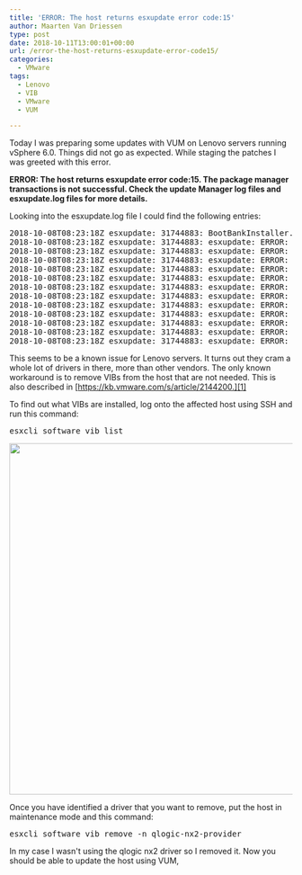 ```yaml
---
title: 'ERROR: The host returns esxupdate error code:15'
author: Maarten Van Driessen
type: post
date: 2018-10-11T13:00:01+00:00
url: /error-the-host-returns-esxupdate-error-code15/
categories:
  - VMware
tags:
  - Lenovo
  - VIB
  - VMware
  - VUM

---
```

Today I was preparing some updates with VUM on Lenovo servers running vSphere 6.0. Things did not go as expected. While staging the patches I was greeted with this error.

**ERROR: The host returns esxupdate error code:15. The package manager transactions is not successful. Check the update Manager log files and esxupdate.log files for more details.**

Looking into the esxupdate.log file I could find the following entries:

<pre class="EnlighterJSRAW" data-enlighter-language="raw">2018-10-08T08:23:18Z esxupdate: 31744883: BootBankInstaller.pyc: ERROR: The pending transaction requires 242 MB free space, however the maximum supported size is 239 MB. 
2018-10-08T08:23:18Z esxupdate: 31744883: esxupdate: ERROR: An esxupdate error exception was caught: 
2018-10-08T08:23:18Z esxupdate: 31744883: esxupdate: ERROR: Traceback (most recent call last): 
2018-10-08T08:23:18Z esxupdate: 31744883: esxupdate: ERROR:   File "/usr/sbin/esxupdate", line 238, in main 
2018-10-08T08:23:18Z esxupdate: 31744883: esxupdate: ERROR:     cmd.Run() 
2018-10-08T08:23:18Z esxupdate: 31744883: esxupdate: ERROR:   File "/build/mts/release/bora-5572656/bora/build/esx/release/vmvisor/sys-boot/lib/python2.7/site-packages/vmware/esx5update/Cmdline.py", line 148, in Run 
2018-10-08T08:23:18Z esxupdate: 31744883: esxupdate: ERROR:   File "/build/mts/release/bora-5572656/bora/build/esx/release/vmvisor/sys-boot/lib/python2.7/site-packages/vmware/esximage/Transaction.py", line 250, in InstallVibsFromSources 
2018-10-08T08:23:18Z esxupdate: 31744883: esxupdate: ERROR:   File "/build/mts/release/bora-5572656/bora/build/esx/release/vmvisor/sys-boot/lib/python2.7/site-packages/vmware/esximage/Transaction.py", line 356, in _installVibs 
2018-10-08T08:23:18Z esxupdate: 31744883: esxupdate: ERROR:   File "/build/mts/release/bora-5572656/bora/build/esx/release/vmvisor/sys-boot/lib/python2.7/site-packages/vmware/esximage/Transaction.py", line 399, in _validateAndInstallProfile 
2018-10-08T08:23:18Z esxupdate: 31744883: esxupdate: ERROR:   File "/build/mts/release/bora-5572656/bora/build/esx/release/vmvisor/sys-boot/lib/python2.7/site-packages/vmware/esximage/HostImage.py", line 600, in Stage 
2018-10-08T08:23:18Z esxupdate: 31744883: esxupdate: ERROR:   File "/build/mts/release/bora-5572656/bora/build/esx/release/vmvisor/sys-boot/lib/python2.7/site-packages/vmware/esximage/Installer/BootBankInstaller.py", line 719, in PreInstCheck 
2018-10-08T08:23:18Z esxupdate: 31744883: esxupdate: ERROR:   File "/build/mts/release/bora-5572656/bora/build/esx/release/vmvisor/sys-boot/lib/python2.7/site-packages/vmware/esximage/Installer/BootBankInstaller.py", line 694, in CheckInstallationSize 
2018-10-08T08:23:18Z esxupdate: 31744883: esxupdate: ERROR: InstallationError: ('', 'The pending transaction requires 242 MB free space, however the maximum supported size is 239 MB.')</pre>

This seems to be a known issue for Lenovo servers. It turns out they cram a whole lot of drivers in there, more than other vendors. The only known workaround is to remove VIBs from the host that are not needed. This is also described in [https://kb.vmware.com/s/article/2144200.][1]

To find out what VIBs are installed, log onto the affected host using SSH and run this command:

<pre class="EnlighterJSRAW" data-enlighter-language="generic">esxcli software vib list</pre>

<a href="https://i0.wp.com/www.brisk-it.net/wp-content/uploads/2018/10/vib-list.png" target="_blank" rel="noopener"><img loading="lazy" class="aligncenter wp-image-249 size-full" src="https://i0.wp.com/www.brisk-it.net/wp-content/uploads/2018/10/vib-list.png?resize=880%2C625" alt="" width="880" height="625" srcset="https://i0.wp.com/www.brisk-it.net/wp-content/uploads/2018/10/vib-list.png?w=880&ssl=1 880w, https://i0.wp.com/www.brisk-it.net/wp-content/uploads/2018/10/vib-list.png?resize=300%2C213&ssl=1 300w, https://i0.wp.com/www.brisk-it.net/wp-content/uploads/2018/10/vib-list.png?resize=768%2C545&ssl=1 768w" sizes="(max-width: 880px) 100vw, 880px" data-recalc-dims="1" /></a>

Once you have identified a driver that you want to remove, put the host in maintenance mode and this command:

<pre class="EnlighterJSRAW" data-enlighter-language="generic">esxcli software vib remove -n qlogic-nx2-provider</pre>

In my case I wasn't using the qlogic nx2 driver so I removed it. Now you should be able to update the host using VUM,

 [1]: https://kb.vmware.com/s/article/2144200